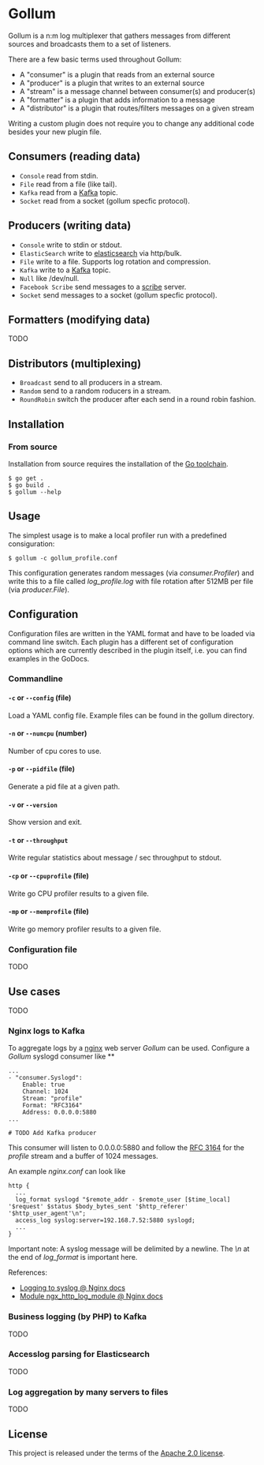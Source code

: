 # Gollum

Gollum is a n:m log multiplexer that gathers messages from different sources and broadcasts them to a set of listeners.

There are a few basic terms used throughout Gollum:

* A "consumer" is a plugin that reads from an external source
* A "producer" is a plugin that writes to an external source
* A "stream" is a message channel between consumer(s) and producer(s)
* A "formatter" is a plugin that adds information to a message
* A "distributor" is a plugin that routes/filters messages on a given stream

Writing a custom plugin does not require you to change any additional code besides your new plugin file.

## Consumers (reading data)

* `Console` read from stdin.
* `File` read from a file (like tail).
* `Kafka` read from a [Kafka](http://kafka.apache.org/) topic.
* `Socket` read from a socket (gollum specfic protocol).

## Producers (writing data)

* `Console` write to stdin or stdout.
* `ElasticSearch` write to [elasticsearch](http://www.elasticsearch.org/) via http/bulk.
* `File` write to a file. Supports log rotation and compression.
* `Kafka` write to a [Kafka](http://kafka.apache.org/) topic.
* `Null` like /dev/null.
* `Facebook Scribe` send messages to a [scribe](https://github.com/facebookarchive/scribe) server.
* `Socket` send messages to a socket (gollum specfic protocol).

## Formatters (modifying data)

TODO

## Distributors (multiplexing)

* `Broadcast` send to all producers in a stream.
* `Random` send to a random roducers in a stream.
* `RoundRobin` switch the producer after each send in a round robin fashion.

## Installation

### From source

Installation from source requires the installation of the [Go toolchain](http://golang.org/).

```
$ go get .
$ go build .
$ gollum --help
```

## Usage

The simplest usage is to make a local profiler run with a predefined consiguration:

```
$ gollum -c gollum_profile.conf
```

This configuration generates random messages (via *consumer.Profiler*) and write this to a file called *log_profile.log* with file rotation after 512MB per file (via *producer.File*).

## Configuration

Configuration files are written in the YAML format and have to be loaded via command line switch.
Each plugin has a different set of configuration options which are currently described in the plugin itself, i.e. you can find examples in the GoDocs.

### Commandline

#### `-c` or `--config` (file)

Load a YAML config file. Example files can be found in the gollum directory.

#### `-n` or `--numcpu` (number)

Number of cpu cores to use.

#### `-p` or `--pidfile` (file)

Generate a pid file at a given path.

#### `-v` or `--version`

Show version and exit.

#### `-t` or `--throughput`

Write regular statistics about message / sec throughput to stdout.

#### `-cp` or `--cpuprofile` (file)

Write go CPU profiler results to a given file.

#### `-mp` or `--memprofile` (file)

Write go memory profiler results to a given file.

### Configuration file

TODO

## Use cases

TODO

### Nginx logs to Kafka

To aggregate logs by a [nginx](http://nginx.org/) web server *Gollum* can be used.
Configure a *Gollum* syslogd consumer like **

```
...
- "consumer.Syslogd":
    Enable: true
    Channel: 1024
    Stream: "profile"
    Format: "RFC3164"
    Address: 0.0.0.0:5880
...

# TODO Add Kafka producer
```
This consumer will listen to 0.0.0.0:5880 and follow the [RFC 3164](http://tools.ietf.org/html/rfc3164) for the *profile* stream and a buffer of 1024 messages.

An example *nginx.conf* can look like
```
http {
  ...
  log_format syslogd "$remote_addr - $remote_user [$time_local] '$request' $status $body_bytes_sent '$http_referer' '$http_user_agent'\n";
  access_log syslog:server=192.168.7.52:5880 syslogd;
  ...
}
```
Important note: A syslog message will be delimited by a newline. The *\n* at the end of *log_format* is important here.

References:
* [Logging to syslog @ Nginx docs](http://nginx.org/en/docs/syslog.html)
* [Module ngx_http_log_module @ Nginx docs](http://nginx.org/en/docs/http/ngx_http_log_module.html)

### Business logging (by PHP) to Kafka

TODO

### Accesslog parsing for Elasticsearch

TODO

### Log aggregation by many servers to files

TODO

## License

This project is released under the terms of the [Apache 2.0 license](http://www.apache.org/licenses/LICENSE-2.0).
